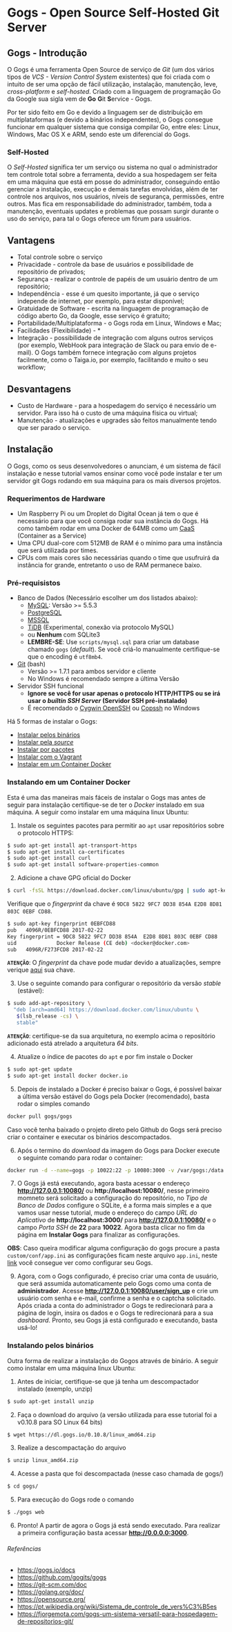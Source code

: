 # Gogs - Open Source Self-Hosted Git Server

## Gogs - Introdução
O Gogs é uma ferramenta Open Source de serviço de *Git* (um dos vários tipos de *VCS - Version Control System* existentes) que foi criada com o intuito de ser uma opção de fácil utilização, instalação, manutenção, leve, *cross-platform* e *self-hosted*. Criado com a linguagem de programação Go da Google sua sigla vem de **Go** **G**it **S**ervice - Gogs.

Por ter sido feito em Go e devido a linguagem ser de distribuição em multiplataformas (e devido a binários independentes), o Gogs consegue funcionar em qualquer sistema que consiga compilar Go, entre eles: Linux, Windows, Mac OS X e ARM, sendo este um diferencial do Gogs.

### Self-Hosted
O *Self-Hosted* significa ter um serviço ou sistema no qual o administrador tem controle total sobre a ferramenta, devido a sua hospedagem ser feita em uma máquina que está em posse do administrador, conseguindo então gerenciar a instalação, execução e demais tarefas envolvidas, além de ter controle nos arquivos, nos usuários, níveis de segurança, permissões, entre outros. Mas fica em responsabilidade do administrador, também, toda a manutenção, eventuais updates e problemas que possam surgir durante o uso do serviço, para tal o Gogs oferece um fórum para usuários.

## Vantagens
- Total controle sobre o serviço
- Privacidade - controle da base de usuários e possibilidade de repositório de privados;
- Segurança - realizar o controle de papéis de um usuário dentro de um repositório;
- Independência - esse é um quesito importante, já que o serviço independe de internet, por exemplo, para estar disponível;
- Gratuidade de Software - escrita na linguagem de programação de código aberto Go, da Google, esse serviço é gratuito;
- Portabilidade/Multiplataforma - o Gogs roda em Linux, Windows e Mac;
- Facilidades (Flexibilidade) - * 
- Integração - possibilidade de integração com alguns outros serviços (por exemplo, WebHook para integração de Slack ou para envio de e-mail). O Gogs também fornece integração com alguns projetos facilmente, como o Taiga.io, por exemplo, facilitando e muito o seu workflow;

## Desvantagens
- Custo de Hardware - para a hospedagem do serviço é necessário um servidor. Para isso há o custo de uma máquina física ou virtual;
- Manutenção - atualizações e upgrades são feitos manualmente tendo que ser parado o serviço.

## Instalação
O Gogs, como os seus desenvolvedores o anunciam, é um sistema de fácil instalação e nesse tutorial vamos ensinar como você pode instalar e ter um servidor git Gogs rodando em sua máquina para os mais diversos projetos.

### Requerimentos de Hardware
 - Um Raspberry Pi ou um Droplet do Digital Ocean já tem o que é necessário para que você consiga rodar sua instância do Gogs. Há como também rodar em uma Docker de 64MB como um [CaaS](https://blog.docker.com/2016/02/containers-as-a-service-caas/) (Container as a Service)
 - Uma CPU dual-core com 512MB de RAM é o mínimo para uma instância que será utilizada por times.
 - CPUs com mais cores são necessárias quando o time que usufruirá da instância for grande, entretanto o uso de RAM permanece baixo.

### Pré-requisistos
 - Banco de Dados (Necessário escolher um dos listados abaixo):
 	+ [MySQL](https://www.mysql.com/downloads/): Versão >= 5.5.3
 	+ [PostgreSQL](https://www.postgresql.org/download/)
 	+ [MSSQL](https://www.microsoft.com/en-us/sql-server/sql-server-downloads)
 	+ [TiDB](https://github.com/pingcap/tidb) (Experimental, conexão via protocolo MySQL)
 	+ ou **Nenhum** com SQLite3
 	+ **LEMBRE-SE**: Use `scripts/mysql.sql` para criar um database chamado `gogs` (*default*). Se você criá-lo manualmente certifique-se que o encoding é `utf8mb4`.
 - [Git](https://git-scm.com/downloads) (bash)
   + Versão >= 1.7.1 para ambos servidor e cliente
   + No Windows é recomendado sempre a última Versão
 - Servidor SSH funcional
   + **Ignore se você for usar apenas o protocolo HTTP/HTTPS ou se irá usar o *builtin SSH Server* (Servidor SSH pré-instalado)**
   + É recomendado o [Cygwin OpenSSH](http://docs.oracle.com/cd/E24628_01/install.121/e22624/preinstall_req_cygwin_ssh.htm#EMBSC150) ou [Copssh](https://www.itefix.net/copssh) no Windows

Há 5 formas de instalar o Gogs:
 - [Instalar pelos binários](https://gogs.io/docs/installation/install_from_binary.html)
 - [Instalar pela *source*](https://gogs.io/docs/installation/install_from_source.html)
 - [Instalar por pacotes](https://gogs.io/docs/installation/install_from_packages.html)
 - [Instalar com o Vagrant](https://github.com/geerlingguy/ansible-vagrant-examples/tree/master/gogs)
 - [Instalar em um Container Docker](https://github.com/gogits/gogs/tree/master/docker)

### Instalando em um Container Docker
Esta é uma das maneiras mais fáceis de instalar o Gogs mas antes de seguir para instalação certifique-se de ter o *Docker* instalado em sua máquina. A seguir como instalar em uma máquina linux Ubuntu:

1. Instale os seguintes pacotes para permitir ao `apt` usar repositórios sobre o protocolo HTTPS:
```sh
$ sudo apt-get install apt-transport-https
$ sudo apt-get install ca-certificates
$ sudo apt-get install curl
$ sudo apt-get install software-properties-common
```

2. Adicione a chave GPG oficial do Docker
```sh
$ curl -fsSL https://download.docker.com/linux/ubuntu/gpg | sudo apt-key add -
```
Verifique que o *fingerprint* da chave é `9DC8 5822 9FC7 DD38 854A E2D8 8D81 803C 0EBF CD88`.
```sh
$ sudo apt-key fingerprint 0EBFCD88
pub   4096R/0EBFCD88 2017-02-22
Key fingerprint = 9DC8 5822 9FC7 DD38 854A  E2D8 8D81 803C 0EBF CD88
uid             Docker Release (CE deb) <docker@docker.com>
sub   4096R/F273FCD8 2017-02-22
```
**`ATENÇÃO`**: O *fingerprint* da chave pode mudar devido a atualizações, sempre verique [aqui](https://docs.docker.com/engine/installation/linux/ubuntu/#install-using-the-repository) sua chave.

3. Use o seguinte comando para configurar o repositório da versão *stable* (estável):
```sh
$ sudo add-apt-repository \
  "deb [arch=amd64] https://download.docker.com/linux/ubuntu \
   $(lsb_release -cs) \
   stable"
```
**`ATENÇÃO`**: certifique-se da sua arquitetura, no exemplo acima o repositório adicionado está atrelado a arquitetura *64 bits*.

4. Atualize o índice de pacotes do `apt` e por fim instale o Docker
```sh
$ sudo apt-get update
$ sudo apt-get install docker docker.io
```

5. Depois de instalado a Docker é preciso baixar o Gogs, é possível baixar a última versão estável do Gogs pela Docker (recomendado), basta rodar o simples comando
```sh
docker pull gogs/gogs
```
Caso você tenha baixado o projeto direto pelo Github do Gogs será preciso criar o container e executar os binários descompactados.

6. Após o termino do *download* da imagem do Gogs para Docker execute o seguinte comando para rodar o container:
```sh
docker run -d --name=gogs -p 10022:22 -p 10080:3000 -v /var/gogs:/data gogs/gogs
```

7. O Gogs já está executando, agora basta acessar o endereço **http://127.0.0.1:10080/** ou **http://localhost:10080/**, nesse primeiro momneto será solicitado a configuração do repositório, no *Tipo de Banco de Dados* configure o SQLite, é a forma mais simples e a que vamos usar nesse tutorial, mude o endereço do campo *URL do Aplicativo* de **http://localhost:3000/** para **http://127.0.0.1:10080/** e o campo *Porta SSH* de **22** para **10022**. Agora basta clicar no fim da página em **Instalar Gogs** para finalizar as configurações.

**OBS**: Caso queira modificar alguma configuração do gogs procure a pasta `custom/conf/app.ini` as configurações ficam neste arquivo `app.ini`, neste [link](https://gogs.io/docs/advanced/configuration_cheat_sheet) você consegue ver como configurar seu Gogs.

9. Agora, com o Gogs configurado, é preciso criar uma conta de usuário, que será assumida automaticamente pelo Gogs como uma conta de **administrador**. Acesse **http://127.0.0.1:10080/user/sign_up** e crie um usuário com senha e e-mail, confirme a senha e o captcha solicitado. Após criada a conta do administrador o Gogs te redirecionará para a página de login, insira os dados e o Gogs te redirecionará para a sua *dashboard*. Pronto, seu Gogs já está configurado e executando, basta usá-lo!

### Instalando pelos binários 
Outra forma de realizar a instalação do Gogos através de binário. A seguir como instalar em uma máquina linux Ubuntu:

1. Antes de iniciar, certifique-se que já tenha um descompactador instalado (exemplo, unzip)
```sh
$ sudo apt-get install unzip
```

2. Faça o download do arquivo (a versão utilizada para esse tutorial foi a v0.10.8 para SO Linux 64 bits)
```sh
$ wget https://dl.gogs.io/0.10.8/linux_amd64.zip
```

3. Realize a descompactação do arquivo
```sh
$ unzip linux_amd64.zip
```

4. Acesse a pasta que foi descompactada (nesse caso chamada de gogs/)
```sh
$ cd gogs/
```

5. Para execução do Gogs rode o comando
```sh
$ ./gogs web
```

6. Pronto! A partir de agora o Gogs já está sendo executado. Para realizar a primeira configuração basta acessar **http://0.0.0.0:3000**.

###### Referências
 - https://gogs.io/docs
 - https://github.com/gogits/gogs
 - https://git-scm.com/doc
 - https://golang.org/doc/
 - https://opensource.org/
 - https://pt.wikipedia.org/wiki/Sistema_de_controle_de_vers%C3%B5es
 - https://fjorgemota.com/gogs-um-sistema-versatil-para-hospedagem-de-repositorios-git/
